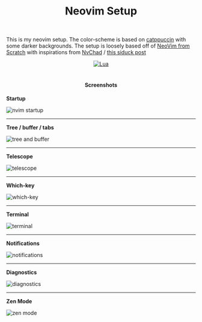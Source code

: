 <h1 align="center">Neovim Setup</h1>

<br/>

This is my neovim setup. The color-scheme is based on [catppuccin](https://github.com/catppuccin) with
some darker backgrounds.  The setup is loosely based off of [NeoVim from Scratch](https://github.com/LunarVim/Neovim-from-scratch)
with inspirations from [NvChad](https://github.com/NvChad/NvChad) / [this siduck post](https://www.reddit.com/r/unixporn/comments/mkra3w/bspwm_living_inside_neovim)

<div align="center">

[![Lua](https://img.shields.io/badge/Made%20with%20Lua-blueviolet.svg?style=for-the-badge&logo=lua)](https://lua.org)

</div>

#  

<div align="center">
  
#### Screenshots

</div>

**Startup**

![nvim startup](https://imgur.com/ornw5lF.png)

---

**Tree / buffer / tabs**

![tree and buffer](https://imgur.com/BoCKB79.png)

---

**Telescope**

![telescope](https://imgur.com/1YxygJW.png)

---

**Which-key**

![which-key](https://imgur.com/6QsawCD.png)

---

**Terminal**

![terminal](https://imgur.com/MuAA1Qa.png)

---

**Notifications**

![notifications](https://imgur.com/qeGLN8M.png)

---

**Diagnostics**

![diagnostics](https://imgur.com/Ns6CAWT.png)

---

**Zen Mode**

![zen mode](https://imgur.com/CTMBxJg.png)
